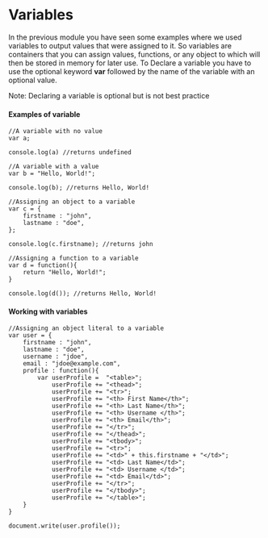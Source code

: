 # Variables

In the previous module you have seen some examples where we used variables to output values that were assigned to it.
So variables are containers that you can assign values, functions, or any object to which will then be stored in memory for later use. To Declare a variable you have to use the optional keyword **var** followed by the name of the variable with an optional value. 

Note: Declaring a variable is optional but is not best practice 

#### Examples of variable

    //A variable with no value 
    var a;
    
    console.log(a) //returns undefined
    
    //A variable with a value 
    var b = "Hello, World!";
    
    console.log(b); //returns Hello, World!
    
    //Assigning an object to a variable 
    var c = {
        firstname : "john",
        lastname : "doe",
    };
    
    console.log(c.firstname); //returns john
    
    //Assigning a function to a variable
    var d = function(){
        return "Hello, World!";
    }
    
    console.log(d()); //returns Hello, World!
    
#### Working with variables 

    //Assigning an object literal to a variable
    var user = {
        firstname : "john",
        lastname : "doe",
        username : "jdoe",
        email : "jdoe@example.com",
        profile : function(){
            var userProfile =  "<table>";
                userProfile += "<thead>";
                userProfile += "<tr>";
                userProfile += "<th> First Name</th>";
                userProfile += "<th> Last Name</th>";
                userProfile += "<th> Username </th>";
                userProfile += "<th> Email</th>";
                userProfile += "</tr>";
                userProfile += "</thead>";
                userProfile += "<tbody>";
                userProfile += "<tr>";
                userProfile += "<td>" + this.firstname + "</td>";
                userProfile += "<td> Last Name</td>";
                userProfile += "<td> Username </td>";
                userProfile += "<td> Email</td>";
                userProfile += "</tr>";
                userProfile += "</tbody>";
                userProfile += "</table>";
        }
    }
    
    document.write(user.profile());
    
    
